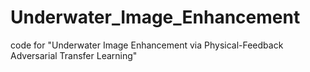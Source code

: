 # Underwater_Image_Enhancement
code for "Underwater Image Enhancement via Physical-Feedback Adversarial Transfer Learning"
